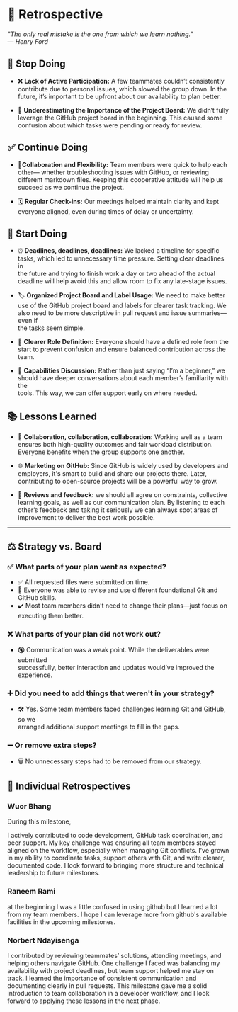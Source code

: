 <!-- this template is for inspiration, feel free to change it however you like! -->

# 🔄 Retrospective

*"The only real mistake is the one from which we learn nothing."*  
*— Henry Ford*

## 🛑 Stop Doing

- ❌ **Lack of Active Participation:** A few teammates couldn’t consistently  
  contribute due to personal issues, which slowed the group down. In the  
  future, it’s important to be upfront about our availability to plan better.

- 🚫 **Underestimating the Importance of the Project Board:** We didn’t fully  
  leverage the GitHub project board in the beginning. This caused some  
  confusion about which tasks were pending or ready for review.

## ✅ Continue Doing

- 🤝**Collaboration and Flexibility:** Team members were quick to help each other—
  whether troubleshooting issues with GitHub, or reviewing different markdown files.
  Keeping this cooperative attitude will help us succeed as we continue the project.

- 🗓️ **Regular Check-ins:** Our meetings helped maintain clarity and kept  
  everyone aligned, even during times of delay or uncertainty.

## 🌟 Start Doing

- ⏰ **Deadlines, deadlines, deadlines:** We lacked a timeline for specific  
  tasks, which led to unnecessary time pressure. Setting clear deadlines in  
  the future and trying to finish work a day or two ahead of the actual deadline
  will help avoid this
  and allow room to fix any late-stage issues.

- 🏷️ **Organized Project Board and Label Usage:** We need to make better use of
  the GitHub project board and labels for clearer task tracking.
  We also need to be more descriptive
  in pull request and issue summaries—even if  
the tasks seem simple.

- 👥 **Clearer Role Definition:** Everyone should have a defined role from the  
  start to prevent confusion and ensure balanced contribution across the  
  team.

- 💬 **Capabilities Discussion:** Rather than just saying “I’m a beginner,” we  
  should have deeper conversations about each member’s familiarity with the  
  tools. This way, we can offer support early on where needed.

## 📚 Lessons Learned

- 🤝 **Collaboration, collaboration, collaboration:** Working well as a team  
  ensures both high-quality outcomes and fair workload distribution.  
  Everyone benefits when the group supports one another.

- 🌐 **Marketing on GitHub:** Since GitHub is widely used by developers and  
  employers, it's smart to build and share our projects there. Later,  
  contributing to open-source projects will be a powerful way to grow.

- 🧠 **Reviews and feedback:**  we should all agree on constraints, collective
   learning goals, as well as our communication plan. By listening to each other’s
   feedback
   and taking it seriously we can always spot areas of improvement to deliver
   the best  work possible.

---

## ⚖️ Strategy vs. Board

### ✅ What parts of your plan went as expected?

- ✅ All requested files were submitted on time.
- 📘 Everyone was able to revise and use different foundational Git and GitHub
  skills.  
- ✔️ Most team members didn’t need to change their plans—just focus on  
  executing them better.

### ❌ What parts of your plan did not work out?

- 🔇 Communication was a weak point. While the  deliverables were submitted  
  successfully, better interaction and updates would’ve improved the  
  experience.

### ➕ Did you need to add things that weren't in your strategy?

- 🛠️ Yes. Some team members faced challenges learning Git and GitHub, so we  
  arranged additional support meetings to fill in the gaps.

### ➖ Or remove extra steps?

- 🗑️ No unnecessary steps had to be removed from our strategy.

## 👤 Individual Retrospectives

### Wuor Bhang

During this milestone,

I actively contributed to code development, GitHub task
 coordination, and peer support. My key challenge was ensuring all team members
  stayed aligned on the workflow, especially when managing Git conflicts.
   I’ve grown in my ability to coordinate tasks, support others with Git, and write
clearer, documented code. I look forward to bringing more structure and technical
leadership to future milestones.

### Raneem Rami

at the beginning I was a little confused in using github  but I  learned a lot
 from my team members. I hope I can leverage more from github's
  available facilities in the upcoming milestones.

### Norbert Ndayisenga

I contributed by reviewing teammates’ solutions, attending meetings, and
helping others navigate GitHub. One challenge I faced was balancing my
availability with project deadlines, but team support helped me stay on
track. I learned the importance of consistent communication and documenting
clearly in pull requests. This milestone gave me a solid introduction to
team collaboration in a developer workflow, and I look forward to applying
these lessons in the next phase.
<!-- reflect on your contributions, challenges and progress in this milestone -->